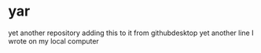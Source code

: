 # yar
yet another repository
adding this to it from githubdesktop
yet another  line I wrote on my local computer
